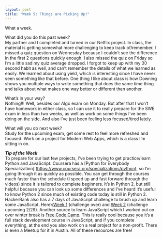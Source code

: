 ```yaml
---
layout: post
title: "Week 5: Things are Picking Up!"
---
```

What a week.  

What did you do this past week?   
My partner and I completed and turned in our Netflix project. In class, the material is getting somewhat more challenging to keep track of/remember. I missed a quiz question on Wednesday because I couldn’t see the difference in the first 2 questions quickly enough.  I also missed the quiz on Friday so I’m a little sad my quiz average dropped.  I forgot to keep up with my 30 second habit as well, and can’t remember the details of what we learned as easily.  We learned about using yield, which is interesting since I have never seen something like that before.  One thing I like about class is how Downing shows you multiple ways to write something that does the same time thing and talks about what makes one way better or different than another.

What’s in your way?   
Nothing!!! Well, besides our Algo exam on Monday.  But after that I won’t have homework in either class, so I can use it to really prepare for the SWE exam in less than two weeks, as well as work on some things I’ve been doing on the side.  And also I’ve just been feeling less focused/tired lately.

What will you do next week?   
Study for the upcoming exam, get some rest to feel more refreshed and focused.  Work on a project for Modern Web Apps, which is a class I’m sitting in on.  

***Tip of the Week***   
To prepare for our last few projects, I’ve been trying to get practice/learn Python and JavaScript.  Coursera has a [Python for Everybody Specialization] (https://www.coursera.org/specializations/python), so I’m going through it as quickly as possible.  You can get through the courses much faster than the schedule (I speed up and fast forward through the videos) since it is tailored to complete beginners.  It’s in Python 2, but still helpful because you can look up some differences and I’ve heard it’s useful to know Python 2 since much of existing code today is still in Python 2.  HackerRank also has a 7 days of JavaScript challenge to brush up and learn some JavaScript. Here’s[Week 1](https://www.hackerrank.com/contests/7days-javascript/challenges) (challenge over) and [Week 2](https://www.hackerrank.com/javascript-week2) (challenge upcoming 2/29).  Another source to learn JavaScript which I worked out on over winter break is [Free Code Camp](http://www.freecodecamp.com/map).  This is really cool because you it’s a full stack development course in JavaScript, and if you complete everything, at the end you also work on a real project for a non-profit.  There is even a Meetup for it in Austin.  All of these resources are free!
